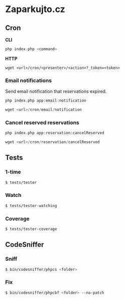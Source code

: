 # Zaparkujto.cz

## Cron

**CLI**
```php
php index.php <command>
```

**HTTP**
```
wget <url>/cron/<presenter>/<action>?_token=<token>
```

### Email notifications

Send email notification that reservations expired.

```php
php index.php app:email:notification
```

```php
wget <url>/cron/email/notification
```

### Cancel reserved reservations

```php
php index.php app:reservation:cancelReserved
```

```php
wget <url>/cron/reservation/cancelReserved
```

## Tests

### 1-time

```sh
$ tests/tester
```

### Watch

```sh
$ tests/tester-watching
```

### Coverage

```sh
$ tests/tester-coverage
```

## CodeSniffer

### Sniff

```sh
$ bin/codesniffer/phpcs <folder>
```

### Fix

```sh
$ bin/codesniffer/phpcbf <folder> --no-patch
```